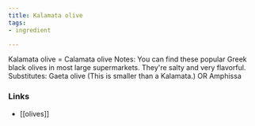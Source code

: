 ```yaml
---
title: Kalamata olive
tags:
- ingredient

---
```

Kalamata olive = Calamata olive Notes: You can find these popular Greek black olives in most large supermarkets. They're salty and very flavorful. Substitutes: Gaeta olive (This is smaller than a Kalamata.) OR Amphissa

### Links

* [[olives]]
